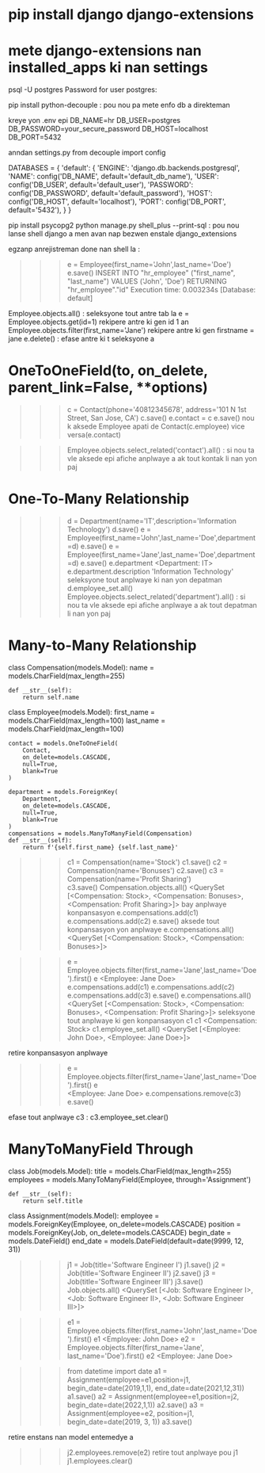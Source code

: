 # pip install django django-extensions
# mete django-extensions nan installed_apps ki nan settings
psql -U postgres
Password for user postgres:

pip install python-decouple : pou nou pa mete enfo db a direkteman

kreye yon .env epi
DB_NAME=hr
DB_USER=postgres
DB_PASSWORD=your_secure_password
DB_HOST=localhost
DB_PORT=5432

anndan settings.py
from decouple import config

DATABASES = {
    'default': {
        'ENGINE': 'django.db.backends.postgresql',
        'NAME': config('DB_NAME', default='default_db_name'),
        'USER': config('DB_USER', default='default_user'),
        'PASSWORD': config('DB_PASSWORD', default='default_password'),
        'HOST': config('DB_HOST', default='localhost'),
        'PORT': config('DB_PORT', default='5432'),
    }
}

pip install psycopg2
python manage.py shell_plus --print-sql : pou nou lanse shell django a men avan nap bezwen enstale django_extensions

egzanp anrejistreman done nan shell la :
>>> e = Employee(first_name='John',last_name='Doe')
>>> e.save()
INSERT INTO "hr_employee" ("first_name", "last_name")
VALUES ('John', 'Doe') RETURNING "hr_employee"."id"
Execution time: 0.003234s [Database: default]

Employee.objects.all() : seleksyone tout antre tab la
e = Employee.objects.get(id=1) rekipere antre ki gen id 1 an
Employee.objects.filter(first_name='Jane') rekipere antre ki gen firstname = jane
 e.delete() : efase antre ki t seleksyone a


 # OneToOneField(to, on_delete, parent_link=False, **options)
 >>> c = Contact(phone='40812345678', address='101 N 1st Street, San Jose, CA')
>>> c.save()
>>> e.contact = c
>>> e.save()
nou k aksede Employee apati de Contact(c.employee) vice versa(e.contact)

>>> Employee.objects.select_related('contact').all() : si nou ta vle aksede epi afiche anplwaye a ak tout kontak li nan yon paj

# One-To-Many Relationship
>>> d = Department(name='IT',description='Information Technology')
>>> d.save()
>>> e = Employee(first_name='John',last_name='Doe',department=d)
>>> e.save()
>>> e = Employee(first_name='Jane',last_name='Doe',department=d)
>>> e.save()
>>> e.department 
<Department: IT>
>>> e.department.description
'Information Technology'
seleksyone tout anplwaye ki nan yon depatman 
 d.employee_set.all()
 Employee.objects.select_related('department').all() : si nou ta vle aksede epi afiche anplwaye a ak tout depatman li nan yon paj

 # Many-to-Many Relationship

class Compensation(models.Model):
    name = models.CharField(max_length=255)

    def __str__(self):
        return self.name


class Employee(models.Model):
    first_name = models.CharField(max_length=100)
    last_name = models.CharField(max_length=100)

    contact = models.OneToOneField(
        Contact,
        on_delete=models.CASCADE,
        null=True,
        blank=True
    )

    department = models.ForeignKey(
        Department,
        on_delete=models.CASCADE,
        null=True,
        blank=True
    )
    compensations = models.ManyToManyField(Compensation)
    def __str__(self):
        return f'{self.first_name} {self.last_name}'

 >>> c1 = Compensation(name='Stock')
>>> c1.save()
>>> c2 = Compensation(name='Bonuses') 
>>> c2.save()
>>> c3 = Compensation(name='Profit Sharing')  
>>> c3.save()
>>> Compensation.objects.all()
<QuerySet [<Compensation: Stock>, <Compensation: Bonuses>, <Compensation: Profit Sharing>]>
bay anplwaye konpansasyon
>>> e.compensations.add(c1)
>>> e.compensations.add(c2) 
>>> e.save()
aksede tout konpansasyon yon anplwaye
>>> e.compensations.all()
<QuerySet [<Compensation: Stock>, <Compensation: Bonuses>]>

>>> e = Employee.objects.filter(first_name='Jane',last_name='Doe').first()
>>> e 
<Employee: Jane Doe>
>>> e.compensations.add(c1)
>>> e.compensations.add(c2) 
>>> e.compensations.add(c3) 
>>> e.save()
>>> e.compensations.all()
<QuerySet [<Compensation: Stock>, <Compensation: Bonuses>, <Compensation: Profit Sharing>]>
seleksyone tout anplwaye ki gen konpansasyon c1
>>> c1
<Compensation: Stock>
>>> c1.employee_set.all()
<QuerySet [<Employee: John Doe>, <Employee: Jane Doe>]>

retire konpansasyon anplwaye
>>> e = Employee.objects.filter(first_name='Jane',last_name='Doe').first()
>>> e                                                                     
<Employee: Jane Doe>
>>> e.compensations.remove(c3)
>>> e.save()

efase tout anplwaye c3 : c3.employee_set.clear()

# ManyToManyField Through
class Job(models.Model):
    title = models.CharField(max_length=255)
    employees = models.ManyToManyField(Employee, through='Assignment')

    def __str__(self):
        return self.title


class Assignment(models.Model):
    employee = models.ForeignKey(Employee, on_delete=models.CASCADE)
    position = models.ForeignKey(Job, on_delete=models.CASCADE)
    begin_date = models.DateField()
    end_date = models.DateField(default=date(9999, 12, 31))


>>> j1 = Job(title='Software Engineer I')
>>> j1.save()
>>> j2 = Job(title='Software Engineer II') 
>>> j2.save() 
>>> j3 = Job(title='Software Engineer III')
>>> j3.save()
>>> Job.objects.all()
<QuerySet [<Job: Software Engineer I>, <Job: Software Engineer II>, <Job: Software Engineer III>]>

>>> e1 = Employee.objects.filter(first_name='John',last_name='Doe').first()
>>> e1
<Employee: John Doe>
>>> e2 = Employee.objects.filter(first_name='Jane', last_name='Doe').first()
>>> e2
<Employee: Jane Doe>

>>> from datetime import date
>>> a1 = Assignment(employee=e1,position=j1, begin_date=date(2019,1,1), end_date=date(2021,12,31))
>>> a1.save()
>>> a2 = Assignment(employee=e1,position=j2, begin_date=date(2022,1,1))
>>> a2.save()
>>> a3 = Assignment(employee=e2, position=j1, begin_date=date(2019, 3, 1))
>>> a3.save()

retire enstans nan model entemedye a
>>> j2.employees.remove(e2) 
retire tout anplwaye pou j1
>>> j1.employees.clear() 


